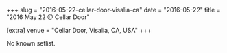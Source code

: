 +++
slug = "2016-05-22-cellar-door-visalia-ca"
date = "2016-05-22"
title = "2016 May 22 @ Cellar Door"

[extra]
venue = "Cellar Door, Visalia, CA, USA"
+++

No known setlist.
